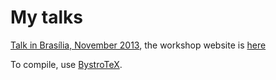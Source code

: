 
My talks
========

[Talk in Brasília, November 2013](http://andreimikhailov.com/slides/talk_Brasilia/index.html), the workshop website is [here](http://cifmc.fis.unb.br/iiiontc/)

To compile, use [BystroTeX](http://andreimikhailov.com/slides/bystroTeX/slides-manual/index.html).

